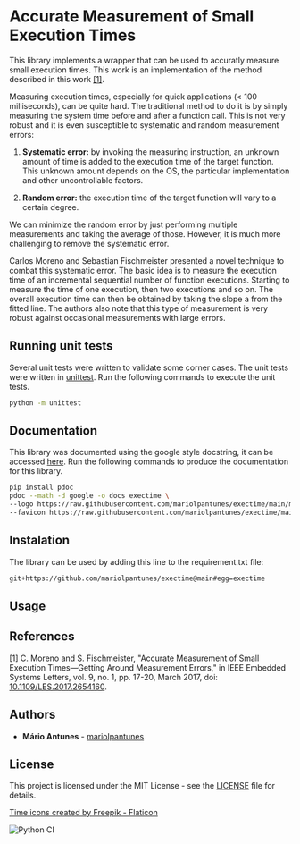 # Accurate Measurement of Small Execution Times

This library implements a wrapper that can be used to 
accuratly measure small execution times.
This work is an implementation of the method described in this work [[1]](#1).

Measuring execution times, especially for quick applications (< 100 milliseconds), can be quite hard. The traditional method to do it is by simply measuring the system time before and after a function call. This is not very robust and it is even susceptible to systematic and random measurement errors:

1. **Systematic error:** by invoking the measuring instruction, an unknown amount of time is added to the execution time of the target function. This unknown amount depends on the OS, the particular implementation and other uncontrollable factors.

2. **Random error:** the execution time of the target function will vary to a certain degree.

We can minimize the random error by just performing multiple measurements and taking the average of those. However, it is much more challenging to remove the systematic error.

Carlos Moreno and Sebastian Fischmeister presented a novel technique to combat this systematic error. The basic idea is to measure the execution time of an incremental sequential number of function executions. Starting to measure the time of one execution, then two executions and so on. The overall execution time can then be obtained by taking the slope a from the fitted line. The authors also note that this type of measurement is very robust against occasional measurements with large errors.

## Running unit tests

Several unit tests were written to validate some corner cases.
The unit tests were written in [unittest](https://docs.python.org/3/library/unittest.html).
Run the following commands to execute the unit tests.

```bash
python -m unittest
```

## Documentation

This library was documented using the google style docstring, it can be accessed [here](https://mariolpantunes.github.io/knee/).
Run the following commands to produce the documentation for this library.

```bash
pip install pdoc
pdoc --math -d google -o docs exectime \
--logo https://raw.githubusercontent.com/mariolpantunes/exectime/main/media/stopwatch.png \
--favicon https://raw.githubusercontent.com/mariolpantunes/exectime/main/media/stopwatch.png
```

## Instalation

The library can be used by adding this line to the requirement.txt file:
```txt
git+https://github.com/mariolpantunes/exectime@main#egg=exectime
```

## Usage


## References
<a id="1">[1]</a> 
C. Moreno and S. Fischmeister, "Accurate Measurement of Small Execution Times—Getting Around Measurement Errors," in IEEE Embedded Systems Letters, vol. 9, no. 1, pp. 17-20, March 2017, doi: [10.1109/LES.2017.2654160](https://doi.org/10.1109/LES.2017.2654160).

## Authors

* **Mário Antunes** - [mariolpantunes](https://github.com/mariolpantunes)

## License

This project is licensed under the MIT License - see the [LICENSE](LICENSE) file for details.

<a href="https://www.flaticon.com/free-icons/time" title="time icons">Time icons created by Freepik - Flaticon</a>

![Python CI](https://github.com/mariolpantunes/exectimeit/workflows/Python%20CI/badge.svg)
